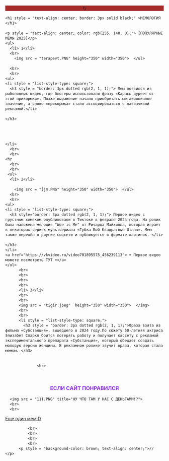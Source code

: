 <!DOCTYPE html>
<html>
 <body>
  <p style = "background-color: brown; text-align: center;"> \\</p></a>
    
    <h1 style = "text-align: center; border: 3px solid black;" >МЕМОЛОГИЯ </h1>
    
    <p style = "text-align: center; color: rgb(255, 140, 0);"> [ПОПУЛЯРНЫЕ МЕМЫ 2025]</p>
    <ul>
      <li> 1</li>
      <br>
        <img src = "terapevt.PNG" height="350" width="350">  </ul>
        
      <br>
      <br>
    <ul>
    <li style = "list-style-type: square;">
      <h3 style = "border: 3px dotted rgb(2, 1, 1);"> Мем появился из рыболовных видео, где блогеры использовали фразу «Карась дуреет от этой прикормки». Позже выражение начало приобретать метаироничное значение, а слово «прикормка» стало ассоциироваться с навязчивой рекламой.</li>
                                                                           </h3>
  


                                                                    
    </li>
      <br>
      <br>
    <hr 
      <br>
      <br>
     <ul>
      <li> 2</li>

        <img src = "[jm.PNG" height="350" width="350">  </ul>
      <br>
      <br>
    <ul>
    <li style = "list-style-type: square;">
      <h3 style="border: 3px dotted rgb(2, 1, 1);"> Первое видео с грустным хомяком опубликовали в Тиктоке в феврале 2024 года. На ролик была наложена мелодия "Woe is Me" от Ричарда Майхилла, которая играет в некоторых сериях мультсериала «Губка Боб Квадратные Штаны». Мем также перешёл в другие соцсети и публикуется в формате картинок. </li>
                                                                           </h3>
    </li>
    <a href="https://vkvideo.ru/video701895575_456239113"> ➡ Первое видео можете посмотреть ТУТ ⬅</a>
    </ul>
          <br>
          <br>
          <hr>
          <br>
          <li> 3</li>
          <br>
          <br>
          <img src = "tigir.jpeg"  height="350" width="350">  </img>
          <br>
          <br>
          <li style = "list-style-type: square;"> 
            <h3 style = "border: 3px dotted rgb(2, 1, 1);">Фраза взята из фильма «Субстанция», вышедшего в 2024 году.По сюжету 50-летняя актриса Элизабет Спаркл боится потерять работу и получает кассету с рекламой экспериментального препарата «Субстанция», который обещает создать молодую версию женщины. В рекламном ролике звучит фраза, которая стала мемом. </h3> 

            
                  <hr>
‍     <h3  style = "color: blueviolet; text-align: center;"> ЕСЛИ САЙТ ПОНРАВИЛСЯ</h3> 
  
      <img src = "111.PNG" title="НУ ЧТО ТАМ У НАС С ДЕНЬГАМИ!?">
      <br>
      <br>

<a href = "1411424731_1400805347_image.jpg" style = "text-align: start;"> Еще один мем:D</a>

              <br>
              <br>
              <br>
              <br>
          <p style = "background-color: brown; text-align: center;">// </p>


          
 </body>
</html>
